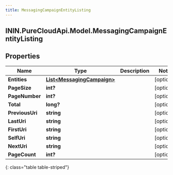 ```yaml
---
title: MessagingCampaignEntityListing
---
```

## ININ.PureCloudApi.Model.MessagingCampaignEntityListing

## Properties

|Name | Type | Description | Notes|
|------------ | ------------- | ------------- | -------------|
| **Entities** | [**List&lt;MessagingCampaign&gt;**](MessagingCampaign.html) |  | [optional] |
| **PageSize** | **int?** |  | [optional] |
| **PageNumber** | **int?** |  | [optional] |
| **Total** | **long?** |  | [optional] |
| **PreviousUri** | **string** |  | [optional] |
| **LastUri** | **string** |  | [optional] |
| **FirstUri** | **string** |  | [optional] |
| **SelfUri** | **string** |  | [optional] |
| **NextUri** | **string** |  | [optional] |
| **PageCount** | **int?** |  | [optional] |
{: class="table table-striped"}


